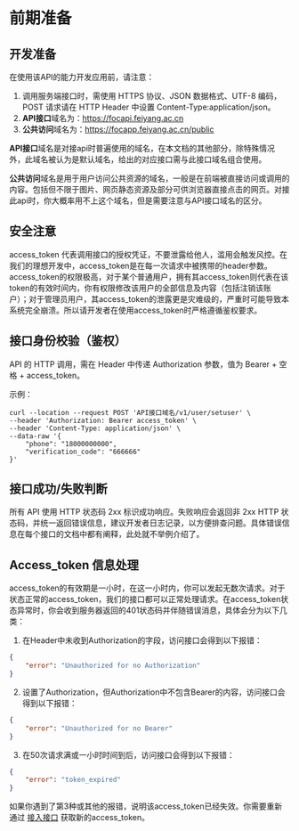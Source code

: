 # 前期准备

## 开发准备 <a href="#b75bc" id="b75bc"></a>

在使用该API的能力开发应用前，请注意：

1. 调用服务端接口时，需使用 HTTPS 协议、JSON 数据格式、UTF-8 编码，POST 请求请在 HTTP Header 中设置 Content-Type:application/json。
2. **API接口**域名为：https://focapi.feiyang.ac.cn
3. **公共访问**域名为：https://focapp.feiyang.ac.cn/public

**API接口**域名是对接api时普遍使用的域名，在本文档的其他部分，除特殊情况外，此域名被认为是默认域名，给出的对应接口需与此接口域名组合使用。

**公共访问**域名是用于用户访问公共资源的域名，一般是在前端被直接访问或调用的内容。包括但不限于图片、网页静态资源及部分可供浏览器直接点击的网页。对接此api时，你大概率用不上这个域名，但是需要注意与API接口域名的区分。

## 安全注意 <a href="#qsd6q" id="qsd6q"></a>

access\_token 代表调用接口的授权凭证，不要泄露给他人，滥用会触发风控。在我们的理想开发中，access\_token是在每一次请求中被携带的header参数。access\_token的权限极高，对于某个普通用户，拥有其access\_token则代表在该token的有效时间内，你有权限修改该用户的全部信息及内容（包括注销该账户）；对于管理员用户，其access\_token的泄露更是灾难级的，严重时可能导致本系统完全崩溃。所以请开发者在使用access\_token时严格遵循鉴权要求。

## 接口身份校验（鉴权） <a href="#gnvxc" id="gnvxc"></a>

API 的 HTTP 调用，需在 Header 中传递 Authorization 参数，值为 Bearer + 空格 + access\_token。

示例：

```
curl --location --request POST 'API接口域名/v1/user/setuser' \
--header 'Authorization: Bearer access_token' \
--header 'Content-Type: application/json' \
--data-raw '{
    "phone": "18000000000",
    "verification_code": "666666"
}'
```

## 接口成功/失败判断 <a href="#wigh4" id="wigh4"></a>

所有 API 使用 HTTP 状态码 2xx 标识成功响应。失败响应会返回非 2xx HTTP 状态码，并统一返回错误信息，建议开发者日志记录，以方便排查问题。具体错误信息在每个接口的文档中都有阐释，此处就不举例介绍了。

## Access\_token 信息处理&#x20;

access\_token的有效期是一小时，在这一小时内，你可以发起无数次请求。对于状态正常的access\_token，我们的接口都可以正常处理请求。在access\_token状态异常时，你会收到服务器返回的401状态码并伴随错误消息，具体会分为以下几类：

1. 在Header中未收到Authorization的字段，访问接口会得到以下报错：

```json
{
	"error": "Unauthorized for no Authorization"
}
```

2. 设置了Authorization，但Authorization中不包含Bearer的内容，访问接口会得到以下报错：

```json
{
	"error": "Unauthorized for no Bearer"
}
```

3. 在50次请求满或一小时时间到后，访问接口会得到以下报错：

```json
{
	"error": "token_expired"
}
```

如果你遇到了第3种或其他的报错，说明该access\_token已经失效。你需要重新通过 [接入接口](wx\_login.md) 获取新的access\_token。
